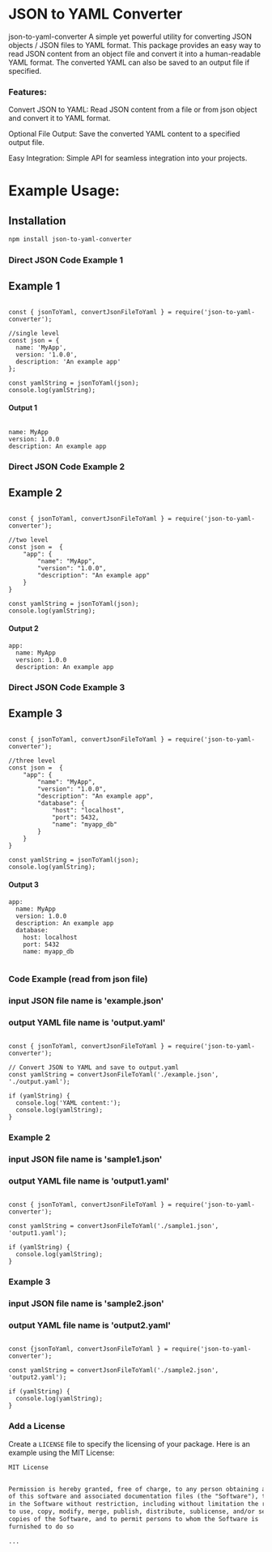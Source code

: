 # JSON to YAML Converter

json-to-yaml-converter
A simple yet powerful utility for converting JSON objects / JSON files to YAML format. This package provides an easy way to read JSON content from an object file and convert it into a human-readable YAML format. The converted YAML can also be saved to an output file if specified.

### Features:
Convert JSON to YAML: Read JSON content from a file or from json object and convert it to YAML format.

Optional File Output: Save the converted YAML content to a specified output file.

Easy Integration: Simple API for seamless integration into your projects.

# Example Usage:

## Installation

```sh
npm install json-to-yaml-converter
```

### Direct JSON Code Example 1

## Example 1
```plaintext

const { jsonToYaml, convertJsonFileToYaml } = require('json-to-yaml-converter');

//single level
const json = {
  name: 'MyApp',
  version: '1.0.0',
  description: 'An example app'
};

const yamlString = jsonToYaml(json);
console.log(yamlString);

```

#### Output 1
```plaintext

name: MyApp
version: 1.0.0
description: An example app

```

### Direct JSON Code Example 2

## Example 2
```plaintext

const { jsonToYaml, convertJsonFileToYaml } = require('json-to-yaml-converter');

//two level 
const json =  {
    "app": {
        "name": "MyApp",
        "version": "1.0.0",
        "description": "An example app"
    }
}

const yamlString = jsonToYaml(json);
console.log(yamlString);

```

#### Output 2

```plaintext
app:
  name: MyApp
  version: 1.0.0
  description: An example app

```

### Direct JSON Code Example 3

## Example 3
```plaintext

const { jsonToYaml, convertJsonFileToYaml } = require('json-to-yaml-converter');

//three level 
const json =  {
    "app": {
        "name": "MyApp",
        "version": "1.0.0",
        "description": "An example app",
        "database": {
            "host": "localhost",
            "port": 5432,
            "name": "myapp_db"
        }
    }
}

const yamlString = jsonToYaml(json);
console.log(yamlString);

```

#### Output 3

```plaintext
app:
  name: MyApp
  version: 1.0.0
  description: An example app
  database:
    host: localhost
    port: 5432
    name: myapp_db


```


### Code Example (read from json file)
### input JSON file name is 'example.json'
### output YAML file name is 'output.yaml'

```plaintext

const { jsonToYaml, convertJsonFileToYaml } = require('json-to-yaml-converter');

// Convert JSON to YAML and save to output.yaml
const yamlString = convertJsonFileToYaml('./example.json', './output.yaml');

if (yamlString) {
  console.log('YAML content:');
  console.log(yamlString);
}
```

### Example 2 
### input JSON file name is 'sample1.json'
### output YAML file name is 'output1.yaml'
```plaintext

const { jsonToYaml, convertJsonFileToYaml } = require('json-to-yaml-converter');

const yamlString = convertJsonFileToYaml('./sample1.json', 'output1.yaml');

if (yamlString) {
  console.log(yamlString);
}
```

### Example 3
### input JSON file name is 'sample2.json'
### output YAML file name is 'output2.yaml'
```plaintext

const {jsonToYaml, convertJsonFileToYaml } = require('json-to-yaml-converter');

const yamlString = convertJsonFileToYaml('./sample2.json', 'output2.yaml');

if (yamlString) {
  console.log(yamlString);
}

```


### Add a License

Create a `LICENSE` file to specify the licensing of your package. Here is an example using the MIT License:

```markdown
MIT License


Permission is hereby granted, free of charge, to any person obtaining a copy
of this software and associated documentation files (the "Software"), to deal
in the Software without restriction, including without limitation the rights
to use, copy, modify, merge, publish, distribute, sublicense, and/or sell
copies of the Software, and to permit persons to whom the Software is
furnished to do so

...
